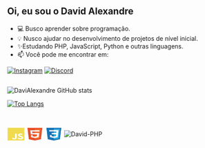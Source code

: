 ## Oi, eu sou o David Alexandre

- 💻 Busco aprender sobre programação.
- 💡 Nusco ajudar no desenvolvimento de projetos de nível inicial.
- ✨Estudando PHP, JavaScript, Python e outras linguagens.
- 📫 Você pode me encontrar em:

[![Instagram](https://img.shields.io/badge/Instagram-E4405F?style=for-the-badge&logo=instagram&logoColor=white
)](https://instagram.com/dvx.alexandre_)
[![Discord](https://img.shields.io/badge/Discord-7289DA?style=for-the-badge&logo=discord&logoColor=white)](https://discord.com/belezinha)

##

![DaviAlexandre GitHub stats](https://github-readme-stats.vercel.app/api?username=DaviAlexandre&show_icons=true&theme=dracula)


[![Top Langs](https://github-readme-stats.vercel.app/api/top-langs/?username=DaviAlexandre&how_icons=true&theme=dracula&layout=compact)](https://github.com/anuraghazra/github-readme-stats)

##

<div style="display: inline_block"><br>
  <img align="center" alt="David-Js" height="30" width="40" src="https://raw.githubusercontent.com/devicons/devicon/master/icons/javascript/javascript-plain.svg"/>
<img align="center" alt="David-HTML" height="30" width="40" src="https://raw.githubusercontent.com/devicons/devicon/master/icons/html5/html5-original.svg">
  <img align="center" alt="David-CSS" height="30" width="40" src="https://raw.githubusercontent.com/devicons/devicon/master/icons/css3/css3-original.svg">
  <img align="center" alt="David-PHP" height="30" width="40" src="https://cdn.jsdelivr.net/gh/devicons/devicon/icons/php/php-plain.svg">
</div>
